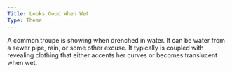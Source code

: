 ```yaml
---
Title: Looks Good When Wet
Type: Theme
---
```


A common troupe is showing when drenched in water. It can be water from a sewer pipe, rain, or some other excuse. It typically is coupled with revealing clothing that either accents her curves or becomes translucent when wet.
